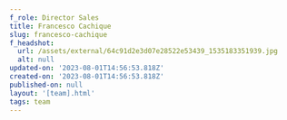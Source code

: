 ```yaml
---
f_role: Director Sales
title: Francesco Cachique
slug: francesco-cachique
f_headshot:
  url: /assets/external/64c91d2e3d07e28522e53439_1535183351939.jpg
  alt: null
updated-on: '2023-08-01T14:56:53.818Z'
created-on: '2023-08-01T14:56:53.818Z'
published-on: null
layout: '[team].html'
tags: team
---
```



